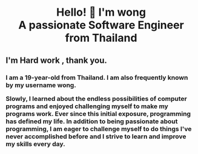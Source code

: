 
<h1 align="center"> Hello! 👋 I'm wong
<br>A passionate Software Engineer from Thailand </h1>
    
<h2 align="left">I'm Hard work , thank you.</h2>
<h3 align="left">I am a 19-year-old from Thailand. I am also frequently known by my username wong.

Slowly, I learned about the endless possibilities of computer programs and enjoyed challenging myself to make my programs work. Ever since this initial exposure, programming has defined my life.
In addition to being passionate about programming, I am eager to challenge myself to do things I've never accomplished before and I strive to learn and improve my skills every day.</h3>


